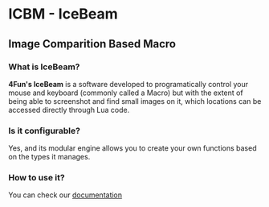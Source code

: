 # ICBM - IceBeam
## Image Comparition Based Macro

### What is IceBeam?
**4Fun's IceBeam** is a software developed to programatically control your mouse and keyboard (commonly called a Macro) but with the extent
 of being able to screenshot and find small images on it, which locations can be accessed directly through Lua code.
### Is it configurable?
Yes, and its modular engine allows you to create your own functions based on the types it manages.
### How to use it?
You can check our [documentation](https://github.com/4funsystems/IceBeam/wiki/1.-IceBeam-Wiki)
